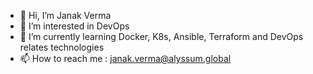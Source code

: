 - 👋 Hi, I’m Janak Verma
- 👀 I’m interested in DevOps
- 🌱 I’m currently learning Docker, K8s, Ansible, Terraform and DevOps relates technologies
- 📫 How to reach me : janak.verma@alyssum.global

<!---
thisisjv/thisisjv is a ✨ special ✨ repository because its `README.md` (this file) appears on your GitHub profile.
You can click the Preview link to take a look at your changes.
--->
